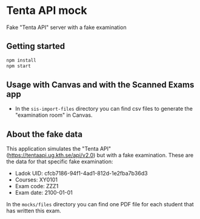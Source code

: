 # Tenta API mock

Fake "Tenta API" server with a fake examination

## Getting started

```sh
npm install
npm start
```

## Usage with Canvas and with the Scanned Exams app

- In the `sis-import-files` directory you can find csv files to generate the "examination room" in Canvas.

## About the fake data

This application simulates the "Tenta API" (https://tentaapi.ug.kth.se/api/v2.0) but with a fake examination. These are the data for that specific fake examination:

- Ladok UID: cfcb7186-94f1-4ad1-812d-1e2fba7b36d3
- Courses: XY0101
- Exam code: ZZZ1
- Exam date: 2100-01-01

In the `mocks/files` directory you can find one PDF file for each student that has written this exam.
